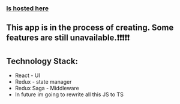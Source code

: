 ### [Is hosted here](https://capable-heliotrope-4489bd.netlify.app/)

## This app is in the process of creating. Some features are still unavailable.❗️❗️❗️❗️❗️

## Technology Stack:
- React - UI
- Redux - state manager 
- Redux Saga - Middleware 
- In future im going to rewrite all this JS to TS

